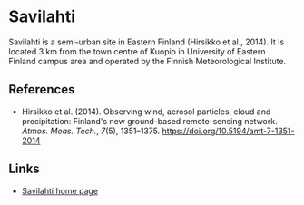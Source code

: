 # Savilahti

Savilahti is a semi-urban site in Eastern Finland (Hirsikko et al., 2014). It
is located 3&nbsp;km from the town centre of Kuopio in University of Eastern
Finland campus area and operated by the Finnish Meteorological Institute.

## References

- Hirsikko et al. (2014). Observing wind, aerosol particles, cloud and
  precipitation: Finland's new ground-based remote-sensing network. _Atmos. Meas.
  Tech._, _7_(5), 1351–1375. <https://doi.org/10.5194/amt-7-1351-2014>

## Links

- [Savilahti home page](https://en.ilmatieteenlaitos.fi/kuopio-measurement-stations)
